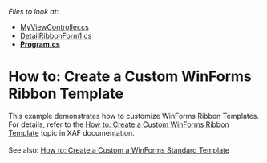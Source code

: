 <!-- default file list -->
*Files to look at*:

* [MyViewController.cs](./CS/CustomizeRibbonTemplateExample.Module/Controllers/MyViewController.cs)
* [DetailRibbonForm1.cs](./CS/CustomizeRibbonTemplateExample.Win/DetailRibbonForm1.cs)
* **[Program.cs](./CS/CustomizeRibbonTemplateExample.Win/Program.cs)**
<!-- default file list end -->
# How to: Create a Custom WinForms Ribbon Template


<p>This example demonstrates how to customize WinForms Ribbon Templates. For details, refer to the <a href="http://documentation.devexpress.com/#Xaf/CustomDocument2618">How to: Create a Custom WinForms Ribbon Template</a> topic in XAF documentation.<br /><br />See also: <a href="https://www.devexpress.com/Support/Center/p/T196002">How to: Create a Custom a WinForms Standard Template</a></p>

<br/>


